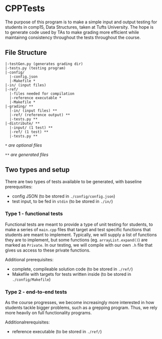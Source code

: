 # CPPTests

The purpose of this program is to make a simple input and output testing for students in comp15, Data Structures, taken at Tufts University. The hope is to generate code used by TAs to make grading more efficient while maintainng consistency throughout the tests throughout the course. 

## File Structure
```
|-testGen.py (generates grading dir)
|-tests.py (testing program)
|-config/
  |-config.json
  |-Makefile *
|-in/ (input files)
|-ref/
  |-files needed for compilation
  |-reference executable *
  |-Makefile *
|-grading/ **
  |-in/ (input files) **
  |-ref/ (reference output) **
  |-tests.py **
|-distribute/ **
  |-input/ (1 test) **
  |-ref/ (1 test) **
  |-tests.py **
```
_`*` are optional files_

_`**` are generated files_

## Two types and setup
There are two types of tests available to be generated, with baseline prerequsities:
* config JSON (to be stored in `./config/config.json`)
* test input, to be fed in `stdin` (to be stored in `./in/`)

### Type 1 - functional tests

Functional tests are meant to provide a type of unit testing for students, to make a series of `main.cpp` files that target and test specific functions that students are meant to implement. Typically, we will supply a list of functions they are to implement, but some functions (eg. `arrayList.expand()`) are marked as `Private`. In our testing, we will compile with our own `.h` file that gives us access to these private functions.

Additional prerequisites:
* complete, compileable solution code (to be stored in `./ref/`)
* Makefile with targets for tests written inside (to be stored in `./config/Makefile`)

### Type 2 - end-to-end tests

As the course progresses, we become increasingly more interested in how students tackle bigger problems, such as a grepping program. Thus, we rely more heavily on full functionality programs. 

Additionalrerequisites:
* reference executable (to be stored in `./ref/`)
